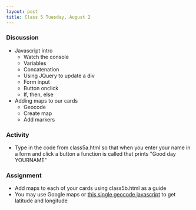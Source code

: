 ```yaml
---
layout: post
title: Class 5 Tuesday, August 2
---
```


### Discussion

* Javascript intro
  * Watch the console
  * Variables
  * Concatenation
  * Using JQuery to update a div
  * Form input
  * Button onclick
  * If, then, else
* Adding maps to our cards
  * Geocode
  * Create map
  * Add markers

### Activity

* Type in the code from class5a.html so that when you enter your name in a form and click a button a function is called that prints "Good day YOURNAME"

### Assignment

* Add maps to each of your cards using class5b.html as a guide
* You may use Google maps or [this single geocode javascript](https://codecamp-rwisner.c9users.io/single_geocode.html) to get latitude and longitude 
